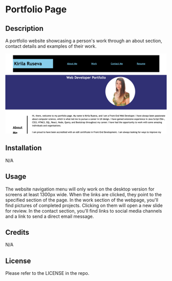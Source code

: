 # Portfolio Page

## Description

A portfolio website showcasing a person's work through an about section, contact details and examples of their work.

![Screenshot of the project page](./assets/images/website%20.png)

## Installation

N/A

## Usage

The website navigation menu will only work on the desktop version for screens at least 1300px wide. When the links are clicked, they point to the specified section of the page. In the work section of the webpage, you'll find pictures of completed projects. Clicking on them will open a new slide for review. In the contact section, you'll find links to social media channels and a link to send a direct email message.

## Credits

N/A
‌

## License

Please refer to the LICENSE in the repo.
